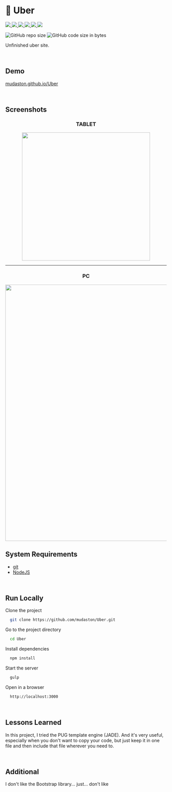 # :taxi: Uber

<div>

<a href="https://gulpjs.com/" target="_blank">
<img src="https://img.shields.io/badge/gulp-4.0.2-CF4647?style=for-the-badge&logo=gulp">
</a>

<a href="https://sass-lang.com/" target="_blank">
<img src="https://img.shields.io/badge/sass-4.1.0-CC6699?style=for-the-badge&logo=Sass">
</a>

<a href="https://www.npmjs.com/package/autoprefixer" target="_blank">
<img src="https://img.shields.io/badge/Autoprefixer-7.0.1-DD3735?style=for-the-badge&logo=Autoprefixer">
</a>

<a href="https://browsersync.io/" target="_blank">
<img src="https://img.shields.io/badge/browser%20sync-2.26.13-ACEBB8?style=for-the-badge">
</a>

<a href="https://www.npmjs.com/package/gulp-clean-css" target="_blank">
<img src="https://img.shields.io/badge/clean%20css-4.3.0-F1CCAF?style=for-the-badge">
</a>

<a href="https://www.npmjs.com/package/pug" target="_blank">
<img src="https://img.shields.io/badge/PUG(JADE)-2.3.0-A86454?style=for-the-badge&logo=Pug">
</a>

</div>

<p>

![GitHub repo size](https://img.shields.io/github/repo-size/mudaston/Uber?style=for-the-badge)
![GitHub code size in bytes](https://img.shields.io/github/languages/code-size/mudaston/Uber?style=for-the-badge)

</p>

Unfinished uber site.

<br/>

## Demo

[mudaston.github.io/Uber](https://mudaston.github.io/Uber/)

<br/>

## Screenshots

</p>

<h3 align="center">TABLET</h3>

<p align="center">
<img src="https://user-images.githubusercontent.com/64277973/195982904-e6284b24-310b-4bda-a167-35ca91199356.png"
     width="400"
/>
</p>

___

<h3 align="center">PC</h3>

<p align="center">
<img src="https://user-images.githubusercontent.com/64277973/195982905-a1fb8e28-64cd-4db2-bf8d-3341d491cc79.png"
     width="800"
/>
</p>

## System Requirements

- [git](https://git-scm.com/)
- [NodeJS](https://nodejs.org/en/)

<br/>

## Run Locally

Clone the project

```bash
  git clone https://github.com/mudaston/Uber.git
```

Go to the project directory

```bash
  cd Uber
```

Install dependencies

```bash
  npm install
```

Start the server

```bash
  gulp
```

Open in a browser

```bash
  http://localhost:3000
```

<br/>

## Lessons Learned

In this project, I tried the PUG template engine (JADE).
And it's very useful, especially when you don't want to copy your code, but just keep it in one file and then include that file wherever you need to.


<br/>

## Additional

I don't like the Bootstrap library... just... don't like
